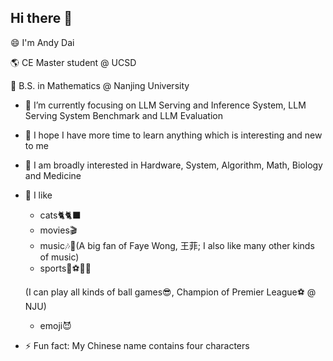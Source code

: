 ## Hi there 👋
😄 I'm Andy Dai

🌎 CE Master student @ UCSD

🙌 B.S. in Mathematics @ Nanjing University

- 🔭 I’m currently focusing on LLM Serving and Inference System, LLM Serving System Benchmark and LLM Evaluation
- 🌱 I hope I have more time to learn anything which is interesting and new to me 
- 🤔 I am broadly interested in Hardware, System, Algorithm, Math, Biology and Medicine
- 🤗 I like
    - cats🐈🐈‍⬛
    - movies🎬
    - music🎶🎸(A big fan of Faye Wong, 王菲; I also like many other kinds of music)
    - sports🏀⚽🎾🏸
    
    (I can play all kinds of ball games😎, Champion of Premier League⚽ @ NJU)
    
    - emoji😈
- ⚡ Fun fact: My Chinese name contains four characters
